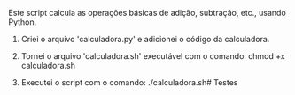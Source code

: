 Este script calcula as operações básicas de adição, subtração, etc., usando Python.

1. Criei o arquivo 'calculadora.py' e adicionei o código da calculadora.

2. Tornei o arquivo 'calculadora.sh' executável com o comando:
   chmod +x calculadora.sh

3. Executei o script com o comando:
   ./calculadora.sh# Testes

